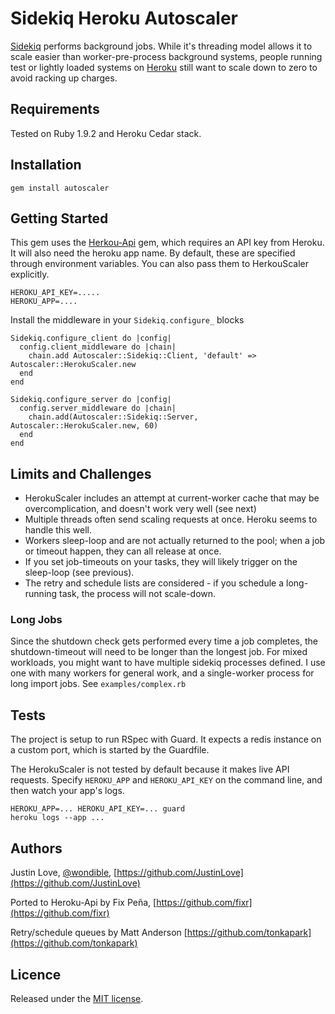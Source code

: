 # Sidekiq Heroku Autoscaler

[Sidekiq](https://github.com/mperham/sidekiq) performs background jobs.  While it's threading model allows it to scale easier than worker-pre-process background systems, people running test or lightly loaded systems on [Heroku](http://www.heroku.com/) still want to scale down to zero to avoid racking up charges.

## Requirements

Tested on Ruby 1.9.2 and Heroku Cedar stack.

## Installation

    gem install autoscaler

## Getting Started

This gem uses the [Herkou-Api](https://github.com/heroku/heroku.rb) gem, which requires an API key from Heroku.  It will also need the heroku app name.  By default, these are specified through environment variables.  You can also pass them to HerkouScaler explicitly.

    HEROKU_API_KEY=.....
    HEROKU_APP=....

Install the middleware in your `Sidekiq.configure_` blocks

    Sidekiq.configure_client do |config|
      config.client_middleware do |chain|
        chain.add Autoscaler::Sidekiq::Client, 'default' => Autoscaler::HerokuScaler.new
      end
    end

    Sidekiq.configure_server do |config|
      config.server_middleware do |chain|
        chain.add(Autoscaler::Sidekiq::Server, Autoscaler::HerokuScaler.new, 60)
      end
    end

## Limits and Challenges

- HerokuScaler includes an attempt at current-worker cache that may be overcomplication, and doesn't work very well (see next)
- Multiple threads often send scaling requests at once.  Heroku seems to handle this well.
- Workers sleep-loop and are not actually returned to the pool; when a job or timeout happen, they can all release at once.
- If you set job-timeouts on your tasks, they will likely trigger on the sleep-loop (see previous).
- The retry and schedule lists are considered - if you schedule a long-running task, the process will not scale-down.

### Long Jobs

Since the shutdown check gets performed every time a job completes, the shutdown-timeout will need to be longer than the longest job.  For mixed workloads, you might want to have multiple sidekiq processes defined.  I use one with many workers for general work, and a single-worker process for long import jobs.  See `examples/complex.rb`

## Tests

The project is setup to run RSpec with Guard.  It expects a redis instance on a custom port, which is started by the Guardfile.

The HerokuScaler is not tested by default because it makes live API requests.  Specify `HEROKU_APP` and `HEROKU_API_KEY` on the command line, and then watch your app's logs.

    HEROKU_APP=... HEROKU_API_KEY=... guard
    heroku logs --app ...

## Authors

Justin Love, [@wondible](http://twitter.com/wondible), [https://github.com/JustinLove](https://github.com/JustinLove)

Ported to Heroku-Api by Fix Peña, [https://github.com/fixr](https://github.com/fixr)

Retry/schedule queues by Matt Anderson [https://github.com/tonkapark](https://github.com/tonkapark)

## Licence

Released under the [MIT license](http://www.opensource.org/licenses/mit-license.php).
